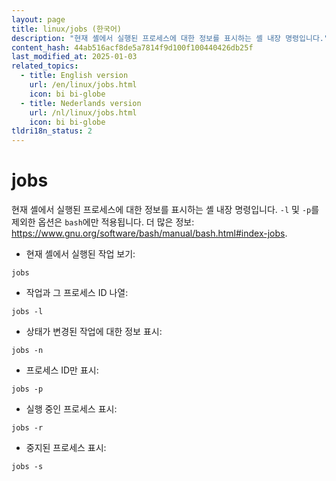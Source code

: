```yaml
---
layout: page
title: linux/jobs (한국어)
description: "현재 셸에서 실행된 프로세스에 대한 정보를 표시하는 셸 내장 명령입니다."
content_hash: 44ab516acf8de5a7814f9d100f100440426db25f
last_modified_at: 2025-01-03
related_topics:
  - title: English version
    url: /en/linux/jobs.html
    icon: bi bi-globe
  - title: Nederlands version
    url: /nl/linux/jobs.html
    icon: bi bi-globe
tldri18n_status: 2
---
```

# jobs

현재 셸에서 실행된 프로세스에 대한 정보를 표시하는 셸 내장 명령입니다.
`-l` 및 `-p`를 제외한 옵션은 `bash`에만 적용됩니다.
더 많은 정보: <https://www.gnu.org/software/bash/manual/bash.html#index-jobs>.

- 현재 셸에서 실행된 작업 보기:

`jobs`

- 작업과 그 프로세스 ID 나열:

`jobs -l`

- 상태가 변경된 작업에 대한 정보 표시:

`jobs -n`

- 프로세스 ID만 표시:

`jobs -p`

- 실행 중인 프로세스 표시:

`jobs -r`

- 중지된 프로세스 표시:

`jobs -s`
